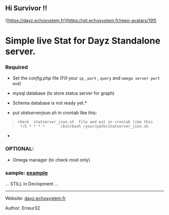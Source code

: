 ## Hi Survivor !!

![https://dayz.echosystem.fr](https://git.echosystem.fr/repo-avatars/191)



#   Simple live Stat for Dayz Standalone server.


### Required

 -  Set the *config.php* file (Fill your `ip` , `port` , `query` and `omega server port mod`)

 -  mysql database (to store status server for graph) 
   * Schema database is not ready yet.*

 - put *statserverjson.sh* in crontab like this:
>     check  statserver_json.sh  file and put in crontab like this
>      */5 * * * *       /bin/bash /your/path/statserver_json.sh
 

 - 


### OPTIONAL:

 - Omega manager (to check mod only) 


### sample: [example](https://dayz.echosystem.fr/server/Namalsk2)


... STILL in Devlopment ...




-----



Website: [dayz.echosystem.fr](https://dayz.echosystem.fr)

Author: Erreur32
